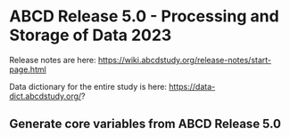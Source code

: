 # ABCD Release 5.0 - Processing and Storage of Data 2023

Release notes are here:
https://wiki.abcdstudy.org/release-notes/start-page.html

Data dictionary for the entire study is here:
https://data-dict.abcdstudy.org/?

## Generate core variables from ABCD Release 5.0

